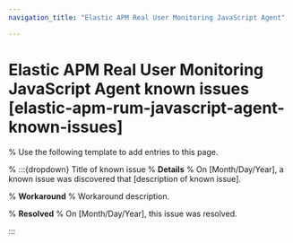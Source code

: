 ```yaml
---
navigation_title: "Elastic APM Real User Monitoring JavaScript Agent"

---
```

# Elastic APM Real User Monitoring JavaScript Agent known issues [elastic-apm-rum-javascript-agent-known-issues]

% Use the following template to add entries to this page.

% :::{dropdown} Title of known issue
% **Details** 
% On [Month/Day/Year], a known issue was discovered that [description of known issue].

% **Workaround** 
% Workaround description.

% **Resolved**
% On [Month/Day/Year], this issue was resolved.

:::